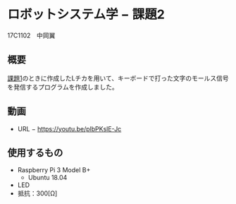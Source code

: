 # ロボットシステム学 − 課題2
17C1102　中岡翼
## 概要
[課題1](https://github.com/NakaokaTsubasa/robosys2019_LED)のときに作成したLチカを用いて、キーボードで打った文字のモールス信号を発信するプログラムを作成しました。
## 動画
- URL − https://youtu.be/plbPKslE-Jc
## 使用するもの
- Raspberry Pi 3 Model B+
  - Ubuntu 18.04
- LED
- 抵抗：300[Ω]
